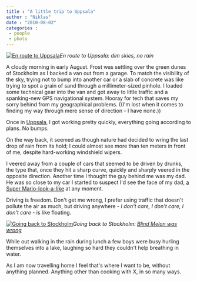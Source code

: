 ```yaml
---
title : "A little trip to Uppsala"
author : "Niklas"
date : "2010-08-02"
categories : 
 - people
 - photo
---
```


[![](https://niklasblog.com/wp-content/2010-08-02-uppsala.jpg "En route to Uppsala")](https://niklasblog.com/?attachment_id=5416)_En route to Uppsala: dim skies, no rain_

A cloudy morning in early August. Frost was settling over the green dunes of Stockholm as I backed a van out from a garage. To match the visibility of the sky, trying not to bump into another car or a slab of concrete was like trying to spot a grain of sand through a millimeter-sized pinhole. I loaded some technical gear into the van and got away to little traffic and a spanking-new GPS navigational system. Hooray for tech that saves my sorry behind from my geographical problems. ((I'm lost when it comes to finding my way through mere sense of direction - I have none.))

Once in [Uppsala](http://maps.google.com/maps?om=0&iwloc=addr&f=q&ll=59.8581435%2C17.6445858&hl=en&z=11&ie=UTF8), I got working pretty quickly, everything going according to plans. No bumps.

On the way back, it seemed as though nature had decided to wring the last drop of rain from its hold; I could almost see more than ten meters in front of me, despite hard-working windshield wipers.

I veered away from a couple of cars that seemed to be driven by drunks, the type that, once they hit a sharp curve, quickly and sharply veered in the opposite direction. Another time I thought the guy behind me was my dad. He was so close to my car I started to suspect I'd see the face of my dad, [a Super Mario-look-a-like](http://www.flickr.com/photos/pivic/3376164981/) at any moment.

Driving is freedom. Don't get me wrong, I prefer using traffic that doesn't pollute the air as much, but driving anywhere - _I don't care, I don't care, I don't care_ - is like floating.

[![](https://niklasblog.com/wp-content/2010-08-02-uppsala2.jpg "Going back to Stockholm")](https://niklasblog.com/?attachment_id=5421)_Going back to Stockholm: [Blind Melon was wrong](http://en.wikipedia.org/wiki/No%20Rain)_

While out walking in the rain during lunch a few boys were busy hurling themselves into a lake, laughing so hard they couldn't help breathing in water.

As I am now travelling home I feel that's where I want to be, without anything planned. Anything other than cooking with X, in so many ways.
